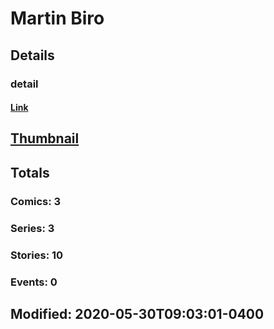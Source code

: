 # Martin  Biro 
## Details
### detail
#### [Link](http://marvel.com/comics/creators/14102/martin_biro?utm_campaign=apiRef&utm_source=225578a89fc76f3d20fbffda5d17a88d)
## [Thumbnail](http://i.annihil.us/u/prod/marvel/i/mg/b/40/image_not_available.jpg)
## Totals
### Comics: 3
### Series: 3
### Stories: 10
### Events: 0
## Modified: 2020-05-30T09:03:01-0400